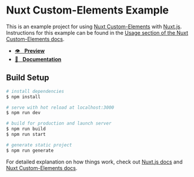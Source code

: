 # Nuxt Custom-Elements Example

This is an example project for using [Nuxt Custom-Elements](https://github.com/GrabarzUndPartner/nuxt-custom-elements) with [Nuxt.js](https://nuxtjs.org). Instructions for this example can be found in the [Usage section of the Nuxt Custom-Elements docs](https://nuxt-custom-elements.grabarzundpartner.dev/usage/).

- [👁 &nbsp;&nbsp;**Preview**](https://grabarzundpartner.github.io/nuxt-custom-elements-example/)
- [📖 &nbsp;&nbsp;**Documentation**](http://nuxt-custom-elements.grabarzundpartner.dev/)

## Build Setup

```bash
# install dependencies
$ npm install

# serve with hot reload at localhost:3000
$ npm run dev

# build for production and launch server
$ npm run build
$ npm run start

# generate static project
$ npm run generate
```

For detailed explanation on how things work, check out [Nuxt.js docs](https://nuxtjs.org) and [Nuxt Custom-Elements docs](https://github.com/GrabarzUndPartner/nuxt-custom-elements).
